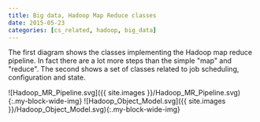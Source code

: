 ```yaml
---
title: Big data, Hadoop Map Reduce classes
date: 2015-05-23
categories: [cs_related, hadoop, big_data]
---
```


The first diagram shows the classes implementing the Hadoop map reduce pipeline. 
In fact there are a lot more steps than the simple "map" and "reduce".
The second shows a set of classes related to job scheduling, configuration and state.

![Hadoop_MR_Pipeline.svg]({{ site.images }}/Hadoop_MR_Pipeline.svg){:.my-block-wide-img}
![Hadoop_Object_Model.svg]({{ site.images }}/Hadoop_Object_Model.svg){:.my-block-wide-img}
